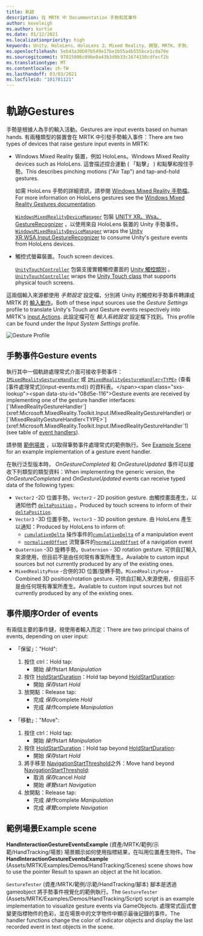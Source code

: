```yaml
---
title: 軌跡
description: 在 MRTK 中 Docummentation 手勢和其事件
author: keveleigh
ms.author: kurtie
ms.date: 01/12/2021
ms.localizationpriority: high
keywords: Unity、HoloLens、HoloLens 2、Mixed Reality、開發、MRTK、手勢、
ms.openlocfilehash: 5eb43a30b97b549e17be1b55a4b555bce1cda70e
ms.sourcegitcommit: 97815006c09be0a43b3d9b33c1674150cdfecf2b
ms.translationtype: MT
ms.contentlocale: zh-TW
ms.lasthandoff: 03/03/2021
ms.locfileid: "101781121"
---
```

# <a name="gestures"></a><span data-ttu-id="08d5e-104">軌跡</span><span class="sxs-lookup"><span data-stu-id="08d5e-104">Gestures</span></span>

<span data-ttu-id="08d5e-105">手勢是根據人為手的輸入活動。</span><span class="sxs-lookup"><span data-stu-id="08d5e-105">Gestures are input events based on human hands.</span></span> <span data-ttu-id="08d5e-106">有兩種類型的裝置會在 MRTK 中引發手勢輸入事件：</span><span class="sxs-lookup"><span data-stu-id="08d5e-106">There are two types of devices that raise gesture input events in MRTK:</span></span>

- <span data-ttu-id="08d5e-107">Windows Mixed Reality 裝置，例如 HoloLens。</span><span class="sxs-lookup"><span data-stu-id="08d5e-107">Windows Mixed Reality devices such as HoloLens.</span></span> <span data-ttu-id="08d5e-108">這會描述捏合運動 ( 「點擊」 ) 和點擊和按住手勢。</span><span class="sxs-lookup"><span data-stu-id="08d5e-108">This describes pinching motions ("Air Tap") and tap-and-hold gestures.</span></span>

  <span data-ttu-id="08d5e-109">如需 HoloLens 手勢的詳細資訊，請參閱 [Windows Mixed Reality 手勢檔](https://docs.microsoft.com/windows/mixed-reality/gestures)。</span><span class="sxs-lookup"><span data-stu-id="08d5e-109">For more information on HoloLens gestures see the [Windows Mixed Reality Gestures documentation](https://docs.microsoft.com/windows/mixed-reality/gestures).</span></span>

  <span data-ttu-id="08d5e-110">[`WindowsMixedRealityDeviceManager`](xref:Microsoft.MixedReality.Toolkit.WindowsMixedReality.Input.WindowsMixedRealityDeviceManager) 包裝 [UNITY XR。Wsa。GestureRecognizer](https://docs.unity3d.com/ScriptReference/XR.WSA.Input.GestureRecognizer.html) ，以使用來自 HoloLens 裝置的 Unity 手勢事件。</span><span class="sxs-lookup"><span data-stu-id="08d5e-110">[`WindowsMixedRealityDeviceManager`](xref:Microsoft.MixedReality.Toolkit.WindowsMixedReality.Input.WindowsMixedRealityDeviceManager) wraps the [Unity XR.WSA.Input.GestureRecognizer](https://docs.unity3d.com/ScriptReference/XR.WSA.Input.GestureRecognizer.html) to consume Unity's gesture events from HoloLens devices.</span></span>

- <span data-ttu-id="08d5e-111">觸控式螢幕裝置。</span><span class="sxs-lookup"><span data-stu-id="08d5e-111">Touch screen devices.</span></span>

  <span data-ttu-id="08d5e-112">[`UnityTouchController`](xref:Microsoft.MixedReality.Toolkit.Input.UnityInput) 包裝支援實體觸控畫面的 [Unity 觸控類別](https://docs.unity3d.com/ScriptReference/Touch.html) 。</span><span class="sxs-lookup"><span data-stu-id="08d5e-112">[`UnityTouchController`](xref:Microsoft.MixedReality.Toolkit.Input.UnityInput) wraps the [Unity Touch class](https://docs.unity3d.com/ScriptReference/Touch.html) that supports physical touch screens.</span></span>

<span data-ttu-id="08d5e-113">這兩個輸入來源都使用 _手勢設定_ 設定檔，分別將 Unity 的觸控和手勢事件轉譯成 MRTK 的 [輸入動作](input-actions.md)。</span><span class="sxs-lookup"><span data-stu-id="08d5e-113">Both of these input sources use the _Gesture Settings_ profile to translate Unity's Touch and Gesture events respectively into MRTK's [Input Actions](input-actions.md).</span></span> <span data-ttu-id="08d5e-114">此設定檔可在 _輸入系統設定_ 設定檔下找到。</span><span class="sxs-lookup"><span data-stu-id="08d5e-114">This profile can be found under the _Input System Settings_ profile.</span></span>

<img src="../images/input/GestureProfile.png" alt="Gesture Profile" style="max-width:100%;">

## <a name="gesture-events"></a><span data-ttu-id="08d5e-115">手勢事件</span><span class="sxs-lookup"><span data-stu-id="08d5e-115">Gesture events</span></span>

<span data-ttu-id="08d5e-116">執行其中一個軌跡處理常式介面可接收手勢事件： [`IMixedRealityGestureHandler`](xref:Microsoft.MixedReality.Toolkit.Input.IMixedRealityGestureHandler) 或 [`IMixedRealityGestureHandler<TYPE>`](xref:Microsoft.MixedReality.Toolkit.Input.IMixedRealityGestureHandler`1) (查看 [事件處理常式](input-events.md)) 的資料表。</span><span class="sxs-lookup"><span data-stu-id="08d5e-116">Gesture events are received by implementing one of the gesture handler interfaces: [`IMixedRealityGestureHandler`](xref:Microsoft.MixedReality.Toolkit.Input.IMixedRealityGestureHandler) or [`IMixedRealityGestureHandler<TYPE>`](xref:Microsoft.MixedReality.Toolkit.Input.IMixedRealityGestureHandler`1) (see table of [event handlers](input-events.md)).</span></span>

<span data-ttu-id="08d5e-117">請參閱 [範例場景](#example-scene) ，以取得筆勢事件處理常式的範例執行。</span><span class="sxs-lookup"><span data-stu-id="08d5e-117">See [Example Scene](#example-scene) for an example implementation of a gesture event handler.</span></span>

<span data-ttu-id="08d5e-118">在執行泛型版本時， *OnGestureCompleted* 和 *OnGestureUpdated* 事件可以接收下列類型的類型資料：</span><span class="sxs-lookup"><span data-stu-id="08d5e-118">When implementing the generic version, the *OnGestureCompleted* and *OnGestureUpdated* events can receive typed data of the following types:</span></span>

- <span data-ttu-id="08d5e-119">`Vector2` -2D 位置手勢。</span><span class="sxs-lookup"><span data-stu-id="08d5e-119">`Vector2` - 2D position gesture.</span></span> <span data-ttu-id="08d5e-120">由觸控畫面產生，以通知他們 [`deltaPosition`](https://docs.unity3d.com/ScriptReference/Touch-deltaPosition.html) 。</span><span class="sxs-lookup"><span data-stu-id="08d5e-120">Produced by touch screens to inform of their [`deltaPosition`](https://docs.unity3d.com/ScriptReference/Touch-deltaPosition.html).</span></span>
- <span data-ttu-id="08d5e-121">`Vector3` -3D 位置手勢。</span><span class="sxs-lookup"><span data-stu-id="08d5e-121">`Vector3` - 3D position gesture.</span></span> <span data-ttu-id="08d5e-122">由 HoloLens 產生以通知：</span><span class="sxs-lookup"><span data-stu-id="08d5e-122">Produced by HoloLens to inform of:</span></span>
  - <span data-ttu-id="08d5e-123">[`cumulativeDelta`](https://docs.unity3d.com/ScriptReference/XR.WSA.Input.ManipulationUpdatedEventArgs-cumulativeDelta.html) 操作事件的</span><span class="sxs-lookup"><span data-stu-id="08d5e-123">[`cumulativeDelta`](https://docs.unity3d.com/ScriptReference/XR.WSA.Input.ManipulationUpdatedEventArgs-cumulativeDelta.html) of a manipulation event</span></span>
  - <span data-ttu-id="08d5e-124">[`normalizedOffset`](https://docs.unity3d.com/ScriptReference/XR.WSA.Input.NavigationUpdatedEventArgs-normalizedOffset.html) 流覽事件的</span><span class="sxs-lookup"><span data-stu-id="08d5e-124">[`normalizedOffset`](https://docs.unity3d.com/ScriptReference/XR.WSA.Input.NavigationUpdatedEventArgs-normalizedOffset.html) of a navigation event</span></span>
- <span data-ttu-id="08d5e-125">`Quaternion` -3D 旋轉手勢。</span><span class="sxs-lookup"><span data-stu-id="08d5e-125">`Quaternion` - 3D rotation gesture.</span></span> <span data-ttu-id="08d5e-126">可供自訂輸入來源使用，但目前不是由任何現有專案所產生。</span><span class="sxs-lookup"><span data-stu-id="08d5e-126">Available to custom input sources but not currently produced by any of the existing ones.</span></span>
- <span data-ttu-id="08d5e-127">`MixedRealityPose` -合併的3D 位置/旋轉手勢。</span><span class="sxs-lookup"><span data-stu-id="08d5e-127">`MixedRealityPose` - Combined 3D position/rotation gesture.</span></span> <span data-ttu-id="08d5e-128">可供自訂輸入來源使用，但目前不是由任何現有專案所產生。</span><span class="sxs-lookup"><span data-stu-id="08d5e-128">Available to custom input sources but not currently produced by any of the existing ones.</span></span>

## <a name="order-of-events"></a><span data-ttu-id="08d5e-129">事件順序</span><span class="sxs-lookup"><span data-stu-id="08d5e-129">Order of events</span></span>

<span data-ttu-id="08d5e-130">有兩個主要的事件鏈，視使用者輸入而定：</span><span class="sxs-lookup"><span data-stu-id="08d5e-130">There are two principal chains of events, depending on user input:</span></span>

- <span data-ttu-id="08d5e-131">「保留」：</span><span class="sxs-lookup"><span data-stu-id="08d5e-131">"Hold":</span></span>
    1. <span data-ttu-id="08d5e-132">按住 ctrl：</span><span class="sxs-lookup"><span data-stu-id="08d5e-132">Hold tap:</span></span>
        - <span data-ttu-id="08d5e-133">開始 _操作_</span><span class="sxs-lookup"><span data-stu-id="08d5e-133">start _Manipulation_</span></span>
    1. <span data-ttu-id="08d5e-134">按住 [HoldStartDuration](xref:Microsoft.MixedReality.Toolkit.Input.MixedRealityInputSimulationProfile.HoldStartDuration)：</span><span class="sxs-lookup"><span data-stu-id="08d5e-134">Hold tap beyond [HoldStartDuration](xref:Microsoft.MixedReality.Toolkit.Input.MixedRealityInputSimulationProfile.HoldStartDuration):</span></span>
        - <span data-ttu-id="08d5e-135">開始 _保存_</span><span class="sxs-lookup"><span data-stu-id="08d5e-135">start _Hold_</span></span>
    1. <span data-ttu-id="08d5e-136">放開點：</span><span class="sxs-lookup"><span data-stu-id="08d5e-136">Release tap:</span></span>
        - <span data-ttu-id="08d5e-137">完成 _保存_</span><span class="sxs-lookup"><span data-stu-id="08d5e-137">complete _Hold_</span></span>
        - <span data-ttu-id="08d5e-138">完成 _操作_</span><span class="sxs-lookup"><span data-stu-id="08d5e-138">complete _Manipulation_</span></span>

- <span data-ttu-id="08d5e-139">「移動」：</span><span class="sxs-lookup"><span data-stu-id="08d5e-139">"Move":</span></span>
    1. <span data-ttu-id="08d5e-140">按住 ctrl：</span><span class="sxs-lookup"><span data-stu-id="08d5e-140">Hold tap:</span></span>
        - <span data-ttu-id="08d5e-141">開始 _操作_</span><span class="sxs-lookup"><span data-stu-id="08d5e-141">start _Manipulation_</span></span>
    1. <span data-ttu-id="08d5e-142">按住 [HoldStartDuration](xref:Microsoft.MixedReality.Toolkit.Input.MixedRealityInputSimulationProfile.HoldStartDuration)：</span><span class="sxs-lookup"><span data-stu-id="08d5e-142">Hold tap beyond [HoldStartDuration](xref:Microsoft.MixedReality.Toolkit.Input.MixedRealityInputSimulationProfile.HoldStartDuration):</span></span>
        - <span data-ttu-id="08d5e-143">開始 _保存_</span><span class="sxs-lookup"><span data-stu-id="08d5e-143">start _Hold_</span></span>
    1. <span data-ttu-id="08d5e-144">將手移至 [NavigationStartThreshold](xref:Microsoft.MixedReality.Toolkit.Input.MixedRealityInputSimulationProfile.NavigationStartThreshold)之外：</span><span class="sxs-lookup"><span data-stu-id="08d5e-144">Move hand beyond [NavigationStartThreshold](xref:Microsoft.MixedReality.Toolkit.Input.MixedRealityInputSimulationProfile.NavigationStartThreshold):</span></span>
        - <span data-ttu-id="08d5e-145">取消 _保存_</span><span class="sxs-lookup"><span data-stu-id="08d5e-145">cancel _Hold_</span></span>
        - <span data-ttu-id="08d5e-146">開始 _導覽_</span><span class="sxs-lookup"><span data-stu-id="08d5e-146">start _Navigation_</span></span>
    1. <span data-ttu-id="08d5e-147">放開點：</span><span class="sxs-lookup"><span data-stu-id="08d5e-147">Release tap:</span></span>
        - <span data-ttu-id="08d5e-148">完成 _操作_</span><span class="sxs-lookup"><span data-stu-id="08d5e-148">complete _Manipulation_</span></span>
        - <span data-ttu-id="08d5e-149">完成 _導覽_</span><span class="sxs-lookup"><span data-stu-id="08d5e-149">complete _Navigation_</span></span>

## <a name="example-scene"></a><span data-ttu-id="08d5e-150">範例場景</span><span class="sxs-lookup"><span data-stu-id="08d5e-150">Example scene</span></span>

<span data-ttu-id="08d5e-151">**HandInteractionGestureEventsExample** (資產/MRTK/範例/示範/HandTracking/場景) 場景顯示如何使用指標結果，在叫用位置產生物件。</span><span class="sxs-lookup"><span data-stu-id="08d5e-151">The **HandInteractionGestureEventsExample** (Assets/MRTK/Examples/Demos/HandTracking/Scenes) scene shows how to use the pointer Result to spawn an object at the hit location.</span></span>

<span data-ttu-id="08d5e-152">`GestureTester` (資產/MRTK/範例/示範/HandTracking/腳本) 腳本是透過 gameobject 將手勢事件視覺化的範例執行。</span><span class="sxs-lookup"><span data-stu-id="08d5e-152">The `GestureTester` (Assets/MRTK/Examples/Demos/HandTracking/Script) script is an example implementation to visualize gesture events via GameObjects.</span></span> <span data-ttu-id="08d5e-153">處理常式函式會變更指標物件的色彩，並在場景中的文字物件中顯示最後記錄的事件。</span><span class="sxs-lookup"><span data-stu-id="08d5e-153">The handler functions change the color of indicator objects and display the last recorded event in text objects in the scene.</span></span>
